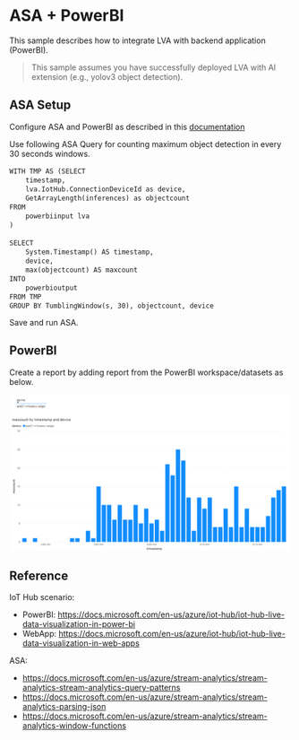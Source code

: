 # ASA + PowerBI

This sample describes how to integrate LVA with backend application (PowerBI).

> This sample assumes you have successfully deployed LVA with AI extension (e.g., yolov3 object detection).

## ASA Setup

Configure ASA and PowerBI as described in this [documentation](https://docs.microsoft.com/en-us/azure/iot-hub/iot-hub-live-data-visualization-in-power-bi)

Use following ASA Query for counting maximum object detection in every 30 seconds windows.

```
WITH TMP AS (SELECT
    timestamp,
    lva.IotHub.ConnectionDeviceId as device,
    GetArrayLength(inferences) as objectcount
FROM
    powerbiinput lva
)

SELECT
    System.Timestamp() AS timestamp,
    device,
    max(objectcount) AS maxcount
INTO
    powerbioutput
FROM TMP
GROUP BY TumblingWindow(s, 30), objectcount, device
```

Save and run ASA.

## PowerBI

Create a report by adding report from the PowerBI workspace/datasets as below.

![powerbi](powerbi.png)

## Reference

IoT Hub scenario:
- PowerBI: https://docs.microsoft.com/en-us/azure/iot-hub/iot-hub-live-data-visualization-in-power-bi
- WebApp: https://docs.microsoft.com/en-us/azure/iot-hub/iot-hub-live-data-visualization-in-web-apps

ASA:
- https://docs.microsoft.com/en-us/azure/stream-analytics/stream-analytics-stream-analytics-query-patterns
- https://docs.microsoft.com/en-us/azure/stream-analytics/stream-analytics-parsing-json
- https://docs.microsoft.com/en-us/azure/stream-analytics/stream-analytics-window-functions


